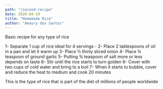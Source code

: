 ```yaml
---
path: "/second-recipe"
date: 2020-04-19
title: "Homemade Rice"
author: "Amaury dos Santos"
---
```


Basic recipe for any type of rice

1- Separate 1 cup of rice ideal for 4 servings -
2- Place 2 tablespoons of oil in a pan and let it warm up
3- Place ½ thinly sliced onion
4- Place ¼ teaspoon of ground garlic
5- Putting ¾ teaspoon of salt more or less depends on taste
6- Stir until the rice starts to turn golden
6- Cover with two cups of cold water and bring to a boil
7- When it starts to bubble, cover and reduce the heat to medium and cook 20 minutes

This is the type of rice that is part of the diet of millions of people worldwide

